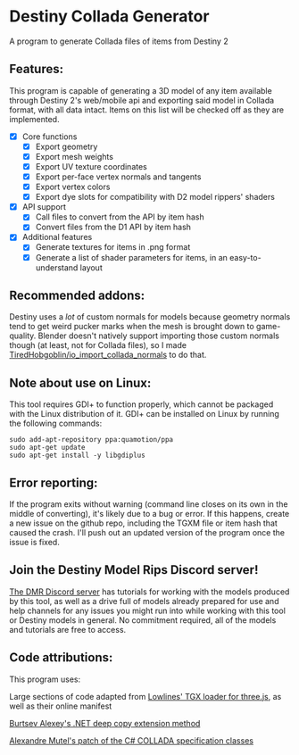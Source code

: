 # Destiny Collada Generator
 A program to generate Collada files of items from Destiny 2

## Features:
 This program is capable of generating a 3D model of any item available through Destiny 2's web/mobile api and exporting said model in Collada format, with all data intact. Items on this list will be checked off as they are implemented.
- [X] Core functions
	- [X] Export geometry
	- [X] Export mesh weights
	- [X] Export UV texture coordinates
	- [X] Export per-face vertex normals and tangents
	- [X] Export vertex colors
	- [X] Export dye slots for compatibility with D2 model rippers' shaders

- [X] API support
	- [X] Call files to convert from the API by item hash
	- [X] Convert files from the D1 API by item hash

- [X] Additional features
	- [X] Generate textures for items in .png format
	- [X] Generate a list of shader parameters for items, in an easy-to-understand layout

 ## Recommended addons:
 Destiny uses a *lot* of custom normals for models because geometry normals tend to get weird pucker marks when the mesh is brought down to game-quality. Blender doesn't natively support importing those custom normals though (at least, not for Collada files), so I made [TiredHobgoblin/io_import_collada_normals](https://github.com/TiredHobgoblin/io_import_collada_normals) to do that.
	
 ## Note about use on Linux:
 This tool requires GDI+ to function properly, which cannot be packaged with the Linux distribution of it. GDI+ can be installed on Linux by running the following commands:
```
sudo add-apt-repository ppa:quamotion/ppa
sudo apt-get update
sudo apt-get install -y libgdiplus
```

 ## Error reporting: 
 If the program exits without warning (command line closes on its own in the middle of converting), it's likely due to a bug or error. If this happens, create a new issue on the github repo, including the TGXM file or item hash that caused the crash. I'll push out an updated version of the program once the issue is fixed.
 
 ## Join the Destiny Model Rips Discord server!
 [The DMR Discord server](https://discord.gg/DestinyModelRips) has tutorials for working with the models produced by this tool, as well as a drive full of models already prepared for use and help channels for any issues you might run into while working with this tool or Destiny models in general. No commitment required, all of the models and tutorials are free to access.

 ## Code attributions:
 This program uses:

 Large sections of code adapted from [Lowlines' TGX loader for three.js](https://github.com/lowlines/destiny-tgx-loader), as well as their online manifest

 [Burtsev Alexey's .NET deep copy extension method](https://github.com/Burtsev-Alexey/net-object-deep-copy)

 [Alexandre Mutel's patch of the C# COLLADA specification classes](https://xoofx.com/blog/2010/08/24/import-and-export-3d-collada-files-with/)
